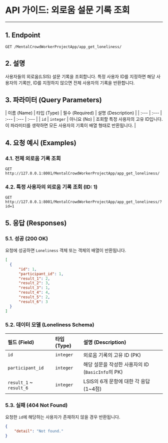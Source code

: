 # API 가이드: 외로움 설문 기록 조회

---

## 1. Endpoint

```
GET /MentalCrowdWorkerProjectApp/app_get_loneliness/
```

## 2. 설명

사용자들의 외로움(LSIS) 설문 기록을 조회합니다. 특정 사용자 ID를 지정하면 해당 사용자의 기록만, ID를 지정하지 않으면 전체 사용자의 기록을 반환합니다.

## 3. 파라미터 (Query Parameters)

| 이름 (Name) | 타입 (Type) | 필수 (Required) | 설명 (Description) |
| :--- | :--- | :--- | :--- | :--- |
| `id` | `integer` | 아니요 (No) | 조회할 특정 사용자의 고유 ID입니다. 이 파라미터를 생략하면 모든 사용자의 기록이 배열 형태로 반환됩니다. |

## 4. 요청 예시 (Examples)

### 4.1. 전체 외로움 기록 조회

```http
GET http://127.0.0.1:8001/MentalCrowdWorkerProjectApp/app_get_loneliness/
```

### 4.2. 특정 사용자의 외로움 기록 조회 (ID: 1)

```http
GET http://127.0.0.1:8001/MentalCrowdWorkerProjectApp/app_get_loneliness/?id=1
```

## 5. 응답 (Responses)

### 5.1. 성공 (200 OK)

요청에 성공하면 `Loneliness` 객체 또는 객체의 배열이 반환됩니다.

```json
[
  {
      "id": 1,
      "participant_id": 1,
      "result_1": 2,
      "result_2": 3,
      "result_3": 1,
      "result_4": 4,
      "result_5": 2,
      "result_6": 3
  }
]
```

### 5.2. 데이터 모델 (Loneliness Schema)

| 필드 (Field) | 타입 (Type) | 설명 (Description) |
| :--- | :--- | :--- |
| `id` | `integer` | 외로움 기록의 고유 ID (PK) |
| `participant_id` | `integer` | 해당 설문을 작성한 사용자의 ID (`BasicInfo`의 PK) |
| `result_1` ~ `result_6` | `integer` | LSIS의 6개 문항에 대한 각 응답 (1~4점) |

### 5.3. 실패 (404 Not Found)

요청한 `id`에 해당하는 사용자가 존재하지 않을 경우 반환됩니다.

```json
{
    "detail": "Not found."
}
```